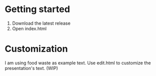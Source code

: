 # Getting started #
1. Download the latest release
2. Open index.html
# Customization #
I am using food waste as example text. Use edit.html to customize the presentation's text. (WIP)
